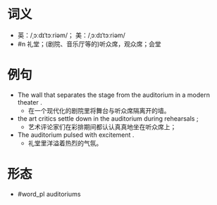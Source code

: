 # 词义
- 英：/ˌɔːdɪˈtɔːriəm/； 美：/ˌɔːdɪˈtɔːriəm/
- #n 礼堂；(剧院、音乐厅等的)听众席，观众席；会堂
# 例句
- The wall that separates the stage from the auditorium in a modern theater .
	- 在一个现代化的剧院里将舞台与听众席隔离开的墙。
- the art critics settle down in the auditorium during rehearsals ;
	- 艺术评论家们在彩排期间都认认真真地坐在听众席上；
- The auditorium pulsed with excitement .
	- 礼堂里洋溢着热烈的气氛。
# 形态
- #word_pl auditoriums
